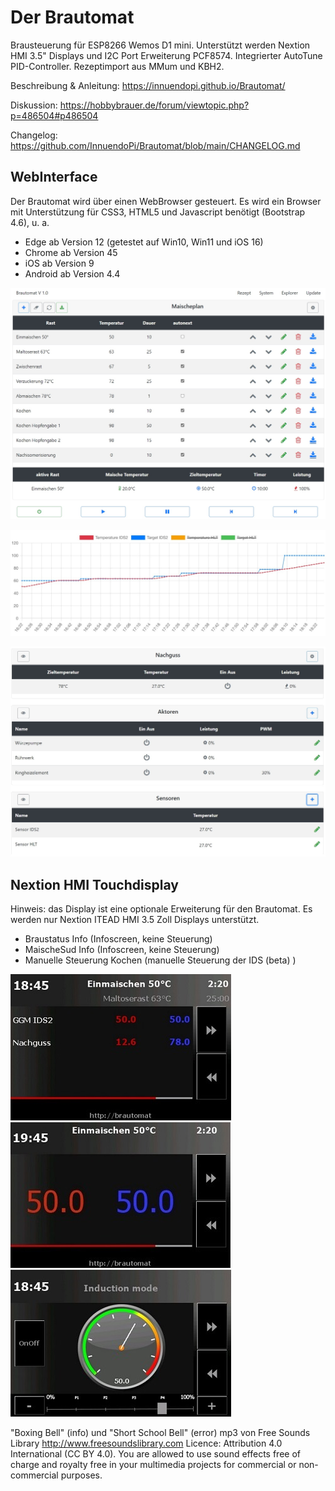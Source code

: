 # Der Brautomat

Brausteuerung für ESP8266 Wemos D1 mini. Unterstützt werden Nextion HMI 3.5" Displays und I2C Port Erweiterung PCF8574.
Integrierter AutoTune PID-Controller. Rezeptimport aus MMum und KBH2.

Beschreibung & Anleitung: <https://innuendopi.github.io/Brautomat/>

Diskussion: <https://hobbybrauer.de/forum/viewtopic.php?p=486504#p486504>

Changelog: <https://github.com/InnuendoPi/Brautomat/blob/main/CHANGELOG.md>

## WebInterface

Der Brautomat wird über einen WebBrowser gesteuert. Es wird ein  Browser mit Unterstützung für CSS3, HTML5 und Javascript benötigt (Bootstrap 4.6), u. a.

* Edge ab Version 12 (getestet auf Win10, Win11 und iOS 16)
* Chrome ab Version 45
* iOS ab Version 9
* Android ab Version 4.4

![Startseite](docs/img/brautomat.jpg)

![Startseite](docs/img/IDS_AutoTune_Ziel.jpg)

![Startseite](docs/img/brautomat-2.jpg)

## Nextion HMI Touchdisplay

Hinweis: das Display ist eine optionale Erweiterung für den Brautomat. Es werden nur Nextion ITEAD HMI 3.5 Zoll Displays unterstützt.

* Braustatus Info               (Infoscreen, keine Steuerung)
* MaischeSud Info               (Infoscreen, keine Steuerung)
* Manuelle Steuerung Kochen     (manuelle Steuerung der IDS (beta) )

![Startseite](docs/img/kettlepage.jpg) ![Startseite](docs/img/brewpage.jpg) ![Startseite](docs/img/induction_mode.jpg)

"Boxing Bell" (info) und "Short School Bell" (error) mp3 von Free Sounds Library <http://www.freesoundslibrary.com>
Licence: Attribution 4.0 International (CC BY 4.0). You are allowed to use sound effects free of charge and royalty free in your multimedia projects for commercial or non-commercial purposes.
